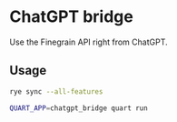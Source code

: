# ChatGPT bridge

Use the Finegrain API right from ChatGPT.

## Usage

```bash
rye sync --all-features
```

```bash
QUART_APP=chatgpt_bridge quart run
```
